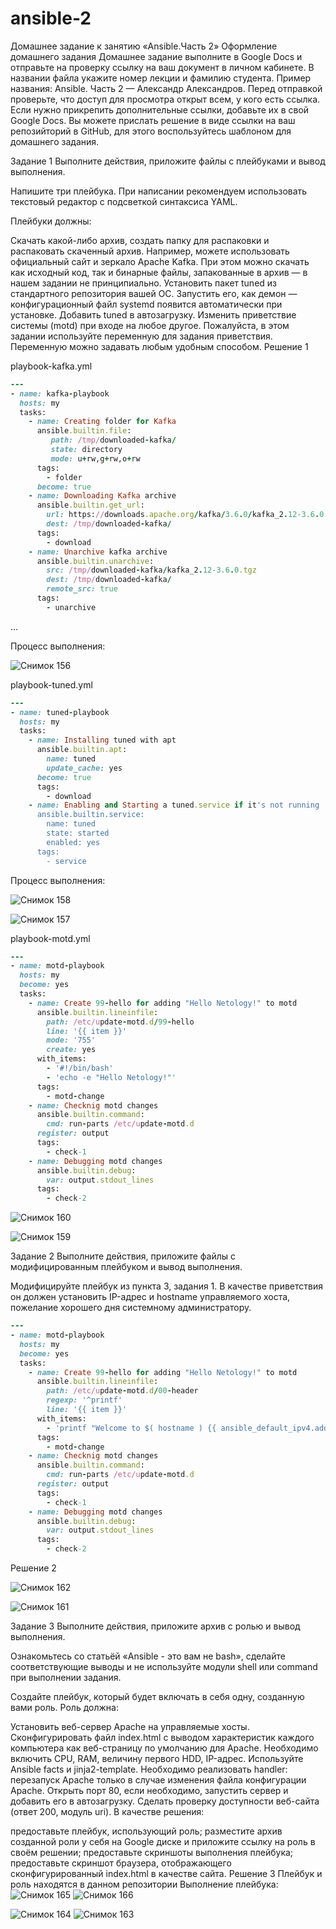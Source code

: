 # ansible-2
Домашнее задание к занятию «Ansible.Часть 2»
Оформление домашнего задания
Домашнее задание выполните в Google Docs и отправьте на проверку ссылку на ваш документ в личном кабинете.
В названии файла укажите номер лекции и фамилию студента. Пример названия: Ansible. Часть 2 — Александр Александров.
Перед отправкой проверьте, что доступ для просмотра открыт всем, у кого есть ссылка. Если нужно прикрепить дополнительные ссылки, добавьте их в свой Google Docs.
Вы можете прислать решение в виде ссылки на ваш репозийторий в GitHub, для этого воспользуйтесь шаблоном для домашнего задания.

Задание 1
Выполните действия, приложите файлы с плейбуками и вывод выполнения.

Напишите три плейбука. При написании рекомендуем использовать текстовый редактор с подсветкой синтаксиса YAML.

Плейбуки должны:

Скачать какой-либо архив, создать папку для распаковки и распаковать скаченный архив. Например, можете использовать официальный сайт и зеркало Apache Kafka. При этом можно скачать как исходный код, так и бинарные файлы, запакованные в архив — в нашем задании не принципиально.
Установить пакет tuned из стандартного репозитория вашей ОС. Запустить его, как демон — конфигурационный файл systemd появится автоматически при установке. Добавить tuned в автозагрузку.
Изменить приветствие системы (motd) при входе на любое другое. Пожалуйста, в этом задании используйте переменную для задания приветствия. Переменную можно задавать любым удобным способом.
Решение 1


playbook-kafka.yml
```rb
---
- name: kafka-playbook
  hosts: my
  tasks:
    - name: Creating folder for Kafka
      ansible.builtin.file:
         path: /tmp/downloaded-kafka/
         state: directory
         mode: u+rw,g+rw,o+rw
      tags:
        - folder
      become: true
    - name: Downloading Kafka archive 
      ansible.builtin.get_url:
        url: https://downloads.apache.org/kafka/3.6.0/kafka_2.12-3.6.0.tgz
        dest: /tmp/downloaded-kafka/
      tags:
        - download
    - name: Unarchive kafka archive
      ansible.builtin.unarchive:
        src: /tmp/downloaded-kafka/kafka_2.12-3.6.0.tgz
        dest: /tmp/downloaded-kafka/
        remote_src: true
      tags:
        - unarchive
 ```    
...

Процесс выполнения:

![Снимок 156](https://github.com/user-attachments/assets/fc1340b5-22f2-49f4-9062-b51348bed53a)

playbook-tuned.yml
```rb
---
- name: tuned-playbook
  hosts: my
  tasks:
    - name: Installing tuned with apt
      ansible.builtin.apt:
        name: tuned
        update_cache: yes
      become: true
      tags:
        - download
    - name: Enabling and Starting a tuned.service if it's not running
      ansible.builtin.service:
        name: tuned
        state: started
        enabled: yes
      tags:
        - service
 ```

Процесс выполнения:

![Снимок 158](https://github.com/user-attachments/assets/70b3ff93-a2cc-4dd5-b421-a23a0240d64a)

![Снимок 157](https://github.com/user-attachments/assets/00cb7ee9-378d-492d-9fe2-565422e690f0)

playbook-motd.yml
```rb
---
- name: motd-playbook
  hosts: my
  become: yes
  tasks:
    - name: Create 99-hello for adding "Hello Netology!" to motd
      ansible.builtin.lineinfile:
        path: /etc/update-motd.d/99-hello
        line: '{{ item }}'
        mode: '755'
        create: yes
      with_items:
        - '#!/bin/bash'
        - 'echo -e "Hello Netology!"'
      tags:
        - motd-change
    - name: Checknig motd changes
      ansible.builtin.command: 
        cmd: run-parts /etc/update-motd.d
      register: output
      tags:
        - check-1
    - name: Debugging motd changes
      ansible.builtin.debug:
        var: output.stdout_lines
      tags:
        - check-2
 ```
![Снимок 160](https://github.com/user-attachments/assets/74819314-9eba-45e8-a69c-c9d31e54098a)

![Снимок 159](https://github.com/user-attachments/assets/56f6452e-1111-44bf-aca8-4ed7f8ae1c3f)

Задание 2
Выполните действия, приложите файлы с модифицированным плейбуком и вывод выполнения.

Модифицируйте плейбук из пункта 3, задания 1. В качестве приветствия он должен установить IP-адрес и hostname управляемого хоста, пожелание хорошего дня системному администратору.
```rb
---
- name: motd-playbook
  hosts: my
  become: yes
  tasks:
    - name: Create 99-hello for adding "Hello Netology!" to motd
      ansible.builtin.lineinfile:
        path: /etc/update-motd.d/00-header
        regexp: '^printf'
        line: '{{ item }}'
      with_items:
        - 'printf "Welcome to $( hostname ) {{ ansible_default_ipv4.address }}. Have a great day dear administrator!"'
      tags:
        - motd-change
    - name: Checknig motd changes
      ansible.builtin.command: 
        cmd: run-parts /etc/update-motd.d
      register: output
      tags:
        - check-1
    - name: Debugging motd changes
      ansible.builtin.debug:
        var: output.stdout_lines
      tags:
        - check-2
 ```
Решение 2

![Снимок 162](https://github.com/user-attachments/assets/a4c20df7-f10a-4733-b6bf-21a6ec698d45)

![Снимок 161](https://github.com/user-attachments/assets/371e8e5d-ae7c-451b-b2fd-97759c1090e4)

Задание 3
Выполните действия, приложите архив с ролью и вывод выполнения.

Ознакомьтесь со статьёй «Ansible - это вам не bash», сделайте соответствующие выводы и не используйте модули shell или command при выполнении задания.

Создайте плейбук, который будет включать в себя одну, созданную вами роль. Роль должна:

Установить веб-сервер Apache на управляемые хосты.
Сконфигурировать файл index.html c выводом характеристик каждого компьютера как веб-страницу по умолчанию для Apache. Необходимо включить CPU, RAM, величину первого HDD, IP-адрес. Используйте Ansible facts и jinja2-template. Необходимо реализовать handler: перезапуск Apache только в случае изменения файла конфигурации Apache.
Открыть порт 80, если необходимо, запустить сервер и добавить его в автозагрузку.
Сделать проверку доступности веб-сайта (ответ 200, модуль uri).
В качестве решения:

предоставьте плейбук, использующий роль;
разместите архив созданной роли у себя на Google диске и приложите ссылку на роль в своём решении;
предоставьте скриншоты выполнения плейбука;
предоставьте скриншот браузера, отображающего сконфигурированный index.html в качестве сайта.
Решение 3
Плейбук и роль находятся в данном репозитории
Выполнение плейбука:
![Снимок 165](https://github.com/user-attachments/assets/61001c20-f7ec-4de0-95b3-f20df92f60d7)
![Снимок 166](https://github.com/user-attachments/assets/fed49db7-cbe0-4f14-8e37-9a149f725533)

![Снимок 164](https://github.com/user-attachments/assets/368e28d2-5a7e-4623-b19a-f3eba76f68f9)
![Снимок 163](https://github.com/user-attachments/assets/40f056f6-0962-40f0-876f-340054fab56a)
